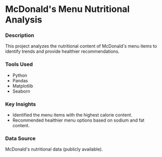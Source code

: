 # McDonald's Menu Nutritional Analysis

### Description
This project analyzes the nutritional content of McDonald's menu items to identify trends and provide healthier recommendations. 

### Tools Used
- Python
- Pandas
- Matplotlib
- Seaborn

### Key Insights
- Identified the menu items with the highest calorie content.
- Recommended healthier menu options based on sodium and fat content.

### Data Source
McDonald's nutritional data (publicly available).
